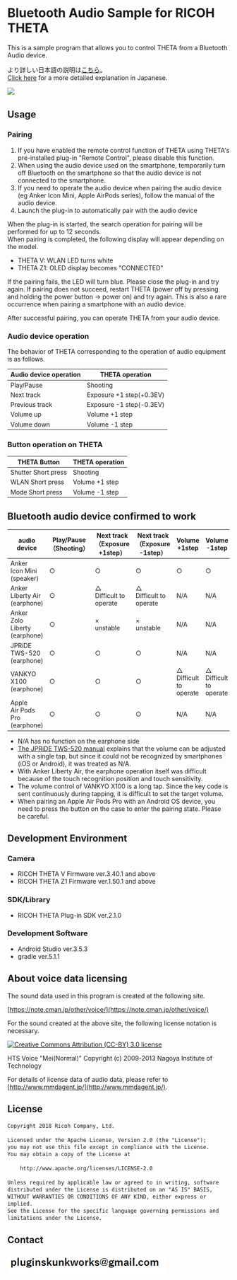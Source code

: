 # Bluetooth Audio Sample for RICOH THETA

This is a sample program that allows you to control THETA from a Bluetooth Audio device.

より詳しい日本語の説明は[こちら](https://qiita.com/mShiiina/items/4b9f74625deeb43763e9)。<br>
[Click here](https://qiita.com/mShiiina/items/4b9f74625deeb43763e9) for a more detailed explanation in Japanese.

[![](http://img.youtube.com/vi/wF3f3BWbe4M/0.jpg)](http://www.youtube.com/watch?v=wF3f3BWbe4M "")

## Usage

### Pairing

1. If you have enabled the remote control function of THETA using THETA's pre-installed plug-in "Remote Control", please disable this function.
2. When using the audio device used on the smartphone, temporarily turn off Bluetooth on the smartphone so that the audio device is not connected to the smartphone.
3. If you need to operate the audio device when pairing the audio device (eg Anker Icon Mini, Apple AirPods series), follow the manual of the audio device.
4. Launch the plug-in to automatically pair with the audio device

When the plug-in is started, the search operation for pairing will be performed for up to 12 seconds. <br>
When pairing is completed, the following display will appear depending on the model. <br>

- THETA V: WLAN LED turns white
- THETA Z1: OLED display becomes "CONNECTED"

If the pairing fails, the LED will turn blue. Please close the plug-in and try again.
If pairing does not succeed, restart THETA (power off by pressing and holding the power button → power on) and try again. This is also a rare occurrence when pairing a smartphone with an audio device.

After successful pairing, you can operate THETA from your audio device.

### Audio device operation

The behavior of THETA corresponding to the operation of audio equipment is as follows.

| Audio device operation | THETA operation |
|----|----|
| Play/Pause | Shooting |
| Next track | Exposure +1 step(+0.3EV)|
| Previous track | Exposure -1 step(-0.3EV)  |
| Volume up | Volume +1 step |
| Volume down | Volume -1 step |

### Button operation on THETA

|THETA Button|THETA operation|
|----|----|
|Shutter Short press|Shooting|
|WLAN Short press|Volume +1 step|
|Mode Short press|Volume -1 step|


## Bluetooth audio device confirmed to work

|audio device|Play/Pause<br>（Shooting）|Next track<br>（Exposure +1step）|Next track<br>（Exposure -1step）|Volume +1step|Volume -1step|
|---|---|---|---|---|---|
|Anker<br>Icon Mini<br>(speaker)|○|○|○|○|○|
|Anker<br>Liberty Air<br>(earphone)|○|△<br>Difficult to operate|△<br>Difficult to operate|N/A|N/A|
|Anker<br>Zolo Liberty<br>(earphone)|○|×<br>unstable|×<br>unstable|N/A|N/A|
|JPRiDE<br>TWS-520<br>(earphone)|○|○|○|N/A|N/A|
|VANKYO<br>X100<br>(earphone)|○|○|○|△<br>Difficult to operate|△<br>Difficult to operate|
|Apple<br>Air Pods Pro<br>(earphone)|○|○|○|N/A|N/A|

* N/A has no function on the earphone side
* [The JPRiDE TWS-520 manual](http://7654ed4e6d78812.main.jp/jprmanual/TWS520_manual_ja.pdf) explains that the volume can be adjusted with a single tap, but since it could not be recognized by smartphones (iOS or Android), it was treated as N/A.
* With Anker Liberty Air, the earphone operation itself was difficult because of the touch recognition position and touch sensitivity.
* The volume control of VANKYO X100 is a long tap. Since the key code is sent continuously during tapping, it is difficult to set the target volume.
* When pairing an Apple Air Pods Pro with an Android OS device, you need to press the button on the case to enter the pairing state. Please be careful.

## Development Environment

### Camera
* RICOH THETA V Firmware ver.3.40.1 and above
* RICOH THETA Z1 Firmware ver.1.50.1 and above

### SDK/Library
* RICOH THETA Plug-in SDK ver.2.1.0

### Development Software
* Android Studio ver.3.5.3
* gradle ver.5.1.1

## About voice data licensing 
The sound data used in this program is created at the following site.

[https://note.cman.jp/other/voice/](https://note.cman.jp/other/voice/)

For the sound created at the above site, the following license notation is necessary.

[![Creative Commons Attribution (CC-BY) 3.0 license](http://mirrors.creativecommons.org/presskit/buttons/80x15/png/by.png)](https://creativecommons.org/licenses/by/3.0/deed.ja)

HTS Voice "Mei(Normal)" Copyright (c) 2009-2013 Nagoya Institute of Technology

For details of license data of audio data, please refer to [http://www.mmdagent.jp/](http://www.mmdagent.jp/).


## License

```
Copyright 2018 Ricoh Company, Ltd.

Licensed under the Apache License, Version 2.0 (the "License");
you may not use this file except in compliance with the License.
You may obtain a copy of the License at

    http://www.apache.org/licenses/LICENSE-2.0

Unless required by applicable law or agreed to in writing, software
distributed under the License is distributed on an "AS IS" BASIS,
WITHOUT WARRANTIES OR CONDITIONS OF ANY KIND, either express or implied.
See the License for the specific language governing permissions and
limitations under the License.
```

## Contact
![Contact](img/contact.png)

